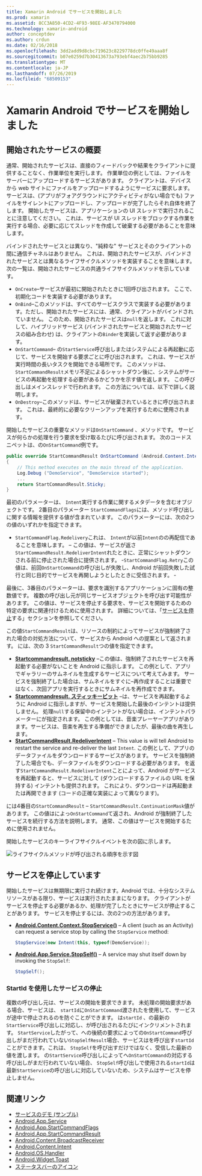 ```yaml
---
title: Xamarin Android でサービスを開始しました
ms.prod: xamarin
ms.assetid: 8CC3A850-4CD2-4F93-98EE-AF3470794000
ms.technology: xamarin-android
author: conceptdev
ms.author: crdun
ms.date: 02/16/2018
ms.openlocfilehash: 3dd2add9d8cbc719623c8229778dc0ffe49aaa8f
ms.sourcegitcommit: b07e0259d7b30413673a793ebf4aec2b75bb9285
ms.translationtype: MT
ms.contentlocale: ja-JP
ms.lasthandoff: 07/26/2019
ms.locfileid: "68509153"
---
```

# <a name="started-services-with-xamarinandroid"></a>Xamarin Android でサービスを開始しました

## <a name="started-services-overview"></a>開始されたサービスの概要

通常、開始されたサービスは、直接のフィードバックや結果をクライアントに提供することなく、作業単位を実行します。 作業単位の例としては、ファイルをサーバーにアップロードするサービスがあります。 クライアントは、デバイスから web サイトにファイルをアップロードするようにサービスに要求します。 サービスは、(アプリがフォアグラウンドにアクティビティがない場合でも) ファイルをサイレントにアップロードし、アップロードが完了したらそれ自体を終了します。 開始したサービスは、アプリケーションの UI スレッドで実行されることに注意してください。 これは、サービスが UI スレッドをブロックする作業を実行する場合、必要に応じてスレッドを作成して破棄する必要があることを意味します。

バインドされたサービスとは異なり、"純粋な" サービスとそのクライアントの間に通信チャネルはありません。 これは、開始されたサービスが、バインドされたサービスとは異なるライフサイクルメソッドを実装することを意味します。 次の一覧は、開始されたサービスの共通ライフサイクルメソッドを示しています。

- `OnCreate`&ndash;サービスが最初に開始されたときに1回呼び出されます。 ここで、初期化コードを実装する必要があります。
- `OnBind`&ndash;このメソッドは、すべてのサービスクラスで実装する必要があります。ただし、開始されたサービスには、通常、クライアントがバインドされていません。 このため、開始されたサービスは`null`を返します。 これに対して、ハイブリッドサービス (バインドされたサービスと開始されたサービスの組み合わせ) は、クライアントの`Binder`を実装して返す必要があります。
- `OnStartCommand`&ndash; の`StartService`呼び出しまたはシステムによる再起動に応じて、サービスを開始する要求ごとに呼び出されます。 これは、サービスが実行時間の長いタスクを開始できる場所です。 このメソッドは、 `StartCommandResult`メモリ不足によるシャットダウン後に、システムがサービスの再起動を処理する必要があるかどうかを示す値を返します。 この呼び出しはメインスレッドで行われます。 この方法については、以下で詳しく説明します。
- `OnDestroy`&ndash;このメソッドは、サービスが破棄されているときに呼び出されます。 これは、最終的に必要なクリーンアップを実行するために使用されます。

開始したサービスの重要なメソッドは`OnStartCommand` 、メソッドです。 サービスが何らかの処理を行う要求を受け取るたびに呼び出されます。 次のコードスニペットは、の`OnStartCommand`例です。 

```csharp
public override StartCommandResult OnStartCommand (Android.Content.Intent intent, StartCommandFlags flags, int startId)
{
    // This method executes on the main thread of the application.
    Log.Debug ("DemoService", "DemoService started");
    ...
    return StartCommandResult.Sticky;
}
```

最初のパラメーターは、 `Intent`実行する作業に関するメタデータを含むオブジェクトです。 2番目のパラメーター `StartCommandFlags`には、メソッド呼び出しに関する情報を提供する値が含まれています。 このパラメーターには、次の2つの値のいずれかを指定できます。

- `StartCommandFlag.Redelivery`これは、 `Intent`が以前`Intent`のの再配信であることを意味します。 &ndash; この値は、サービスが返さ`StartCommandResult.RedeliverIntent`れたときに、正常にシャットダウンされる前に停止された場合に提供されます。
-`StartCommandFlag.Retry`この値は、前回`OnStartCommand`の呼び出しが失敗し、Android が前回失敗した試行と同じ目的でサービスを再開しようとしたときに受信されます。 &dash;
 
最後に、3番目のパラメーターは、要求を識別するアプリケーションに固有の整数値です。 複数の呼び出し元が同じサービスオブジェクトを呼び出す可能性があります。 この値は、サービスを停止する要求を、サービスを開始するための特定の要求に関連付けるために使用されます。 詳細については、「[サービスを停止](#Stopping_the_Service)する」セクションを参照してください。 

この値`StartCommandResult`は、リソースの制約によってサービスが強制終了された場合の対処方法について、サービスから Android への提案として返されます。 には、次の 3 `StartCommandResult`つの値を指定できます。

- **[Startcommandresult. notsticky](xref:Android.App.StartCommandResult.NotSticky)** &ndash;この値は、強制終了されたサービスを再起動する必要がないことを Android に指示します。 この例として、アプリでギャラリーのサムネイルを生成するサービスについて考えてみます。 サービスを強制終了した場合は、サムネイルをすぐに&ndash;再作成することは重要ではなく、次回アプリを実行するときにサムネイルを再作成できます。
- **[Startcommandresult. スティッキービット](xref:Android.App.StartCommandResult.Sticky)** &ndash;は、サービスを再起動するように Android に指示しますが、サービスを開始した最後のインテントは提供しません。 処理`null`する保留中のインテントがない場合は、インテントパラメーターにが指定されます。 この例としては、音楽プレーヤーアプリがあります。サービスは、音楽を再生する準備ができましたが、最後の曲を再生します。
- **[StartCommandResult.RedeliverIntent](xref:Android.App.StartCommandResult.RedeliverIntent)** &ndash; This value is will tell Android to restart the service and re-deliver the last `Intent`. この例として、アプリのデータファイルをダウンロードするサービスがあります。 サービスを強制終了した場合でも、データファイルをダウンロードする必要があります。 を返す`StartCommandResult.RedeliverIntent`ことによって、Android がサービスを再起動すると、サービスに対して (ダウンロードするファイルの URL を保持する) インテントも提供されます。 これにより、ダウンロードは再起動または再開できます (コードの正確な実装によって異なります)。

には4番目の`StartCommandResult` &ndash; `StartCommandResult.ContinuationMask`値があります。 この値はによっ`OnStartCommand`て返され、Android が強制終了したサービスを続行する方法を説明します。 通常、この値はサービスを開始するために使用されません。

開始したサービスのキーライフサイクルイベントを次の図に示します。 

![ライフサイクルメソッドが呼び出される順序を示す図](started-services-images/started-service-01.png "ライフサイクルメソッドが呼び出される順序を示す図。")

<a name="Stopping_the_Service" />

## <a name="stopping-the-service"></a>サービスを停止しています

開始したサービスは無期限に実行され続けます。Android では、十分なシステムリソースがある限り、サービスは実行されたままになります。 クライアントがサービスを停止する必要があるか、処理が完了したときにサービスが停止することがあります。 サービスを停止するには、次の2つの方法があります。 

- **[Android.Content.Context.StopService()](xref:Android.Content.Context.StopService*)** &ndash; A client (such as an Activity) can request a service stop by calling the `StopService` method:

    ```csharp
    StopService(new Intent(this, typeof(DemoService));
    ```

- **[Android.App.Service.StopSelf()](xref:Android.App.Service.StopSelf*)** &ndash; A service may shut itself down by invoking the `StopSelf`:

    ```csharp
    StopSelf();
    ```

### <a name="using-startid-to-stop-a-service"></a>StartId を使用したサービスの停止

複数の呼び出し元は、サービスの開始を要求できます。 未処理の開始要求がある場合、サービスは、 `startId`に`OnStartCommand`渡されたを使用して、サービスが途中で停止されるのを防ぐことができます。 は`startId` 、の最新の`StartService`呼び出しに対応し、が呼び出されるたびにインクリメントされます。 `StartService`したがって、への後続の要求によっての`OnStartCommand`呼び出しがまだ行われていない`StopSelfResult`場合、サービスはを呼び出す`startId`ことができます。これは、 `StopSelf`を呼び出すだけではなく、受信した最新の値を渡します。 の`StartService`呼び出しによってへ`OnStartCommand`の対応する呼び出しがまだ行われていない場合、 `StopSelf`呼び出しで使用される`startId`は最新`StartService`の呼び出しに対応していないため、システムはサービスを停止しません。

## <a name="related-links"></a>関連リンク

- [サービスのデモ (サンプル)](https://developer.xamarin.com/samples/monodroid/ApplicationFundamentals/ServiceSamples/StartedServicesDemo/)
- [Android.App.Service](xref:Android.App.Service)
- [Android.App.StartCommandFlags](xref:Android.App.StartCommandFlags)
- [Android.App.StartCommandResult](xref:Android.App.StartCommandResult)
- [Android.Content.BroadcastReceiver](xref:Android.Content.BroadcastReceiver)
- [Android.Content.Intent](xref:Android.Content.Intent)
- [Android.OS.Handler](xref:Android.OS.Handler)
- [Android.Widget.Toast](xref:Android.Widget.Toast)
- [ステータスバーのアイコン](https://developer.android.com/guide/practices/ui_guidelines/icon_design_status_bar.html)
